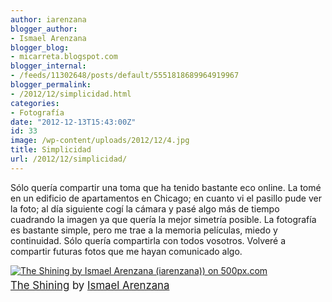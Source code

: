 ```yaml
---
author: iarenzana
blogger_author:
- Ismael Arenzana
blogger_blog:
- micarreta.blogspot.com
blogger_internal:
- /feeds/11302648/posts/default/5551818689964919967
blogger_permalink:
- /2012/12/simplicidad.html
categories:
- Fotografía
date: "2012-12-13T15:43:00Z"
id: 33
image: /wp-content/uploads/2012/12/4.jpg
title: Simplicidad
url: /2012/12/simplicidad/
---
```

Sólo quería compartir una toma que ha tenido bastante eco online. La tomé en un edificio de apartamentos en Chicago; en cuanto vi el pasillo pude ver la foto; al día siguiente cogí la cámara y pasé algo más de tiempo cuadrando la imagen ya que quería la mejor simetría posible. La fotografía es bastante simple, pero me trae a la memoria películas, miedo y continuidad. Sólo quería compartirla con todos vosotros. Volveré a compartir futuras fotos que me hayan comunicado algo.

[<img style="margin: 0 0 5px 0;" src="https://arenzana.org/wp-content/uploads/2012/12/4.jpg" alt="The Shining by Ismael Arenzana (iarenzana)) on 500px.com" border="0" />](http://500px.com/photo/20378883)  
<span style="font-size: 120%;"><a href="http://500px.com/photo/20378883">The Shining</a> by <a href="http://500px.com/iarenzana">Ismael Arenzana</a></span>
